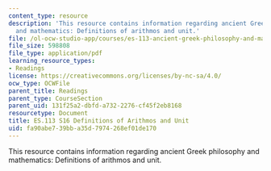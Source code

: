 ```yaml
---
content_type: resource
description: 'This resource contains information regarding ancient Greek philosophy
  and mathematics: Definitions of arithmos and unit.'
file: /ol-ocw-studio-app/courses/es-113-ancient-greek-philosophy-and-mathematics-spring-2016/fa90abe739bba35d7974268ef01de170_MITES_113S16_Arithmos.pdf
file_size: 598808
file_type: application/pdf
learning_resource_types:
- Readings
license: https://creativecommons.org/licenses/by-nc-sa/4.0/
ocw_type: OCWFile
parent_title: Readings
parent_type: CourseSection
parent_uid: 131f25a2-dbfd-a732-2276-cf45f2eb8168
resourcetype: Document
title: ES.113 S16 Definitions of Arithmos and Unit
uid: fa90abe7-39bb-a35d-7974-268ef01de170
---
```

This resource contains information regarding ancient Greek philosophy and mathematics: Definitions of arithmos and unit.